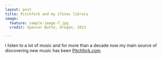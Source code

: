 ```yaml
---
layout: post
title: Pitchfork and my iTunes library 
image:
  feature: sample-image-7.jpg
  credit: Spencer Butte, Oregon, 2013

---
```


I listen to a lot of music and for more than a decade now my main source of discovering new music has been [Pitchfork.com](http://www.pitchfork.com). 